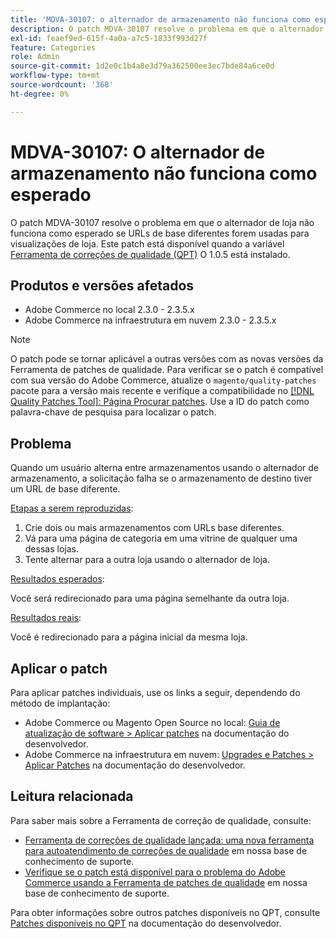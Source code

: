 ```yaml
---
title: 'MDVA-30107: o alternador de armazenamento não funciona como esperado'
description: O patch MDVA-30107 resolve o problema em que o alternador de loja não funciona como esperado se URLs de base diferentes forem usadas para visualizações de loja. Este patch está disponível quando a [Ferramenta de correções de qualidade (QPT)](/help/announcements/adobe-commerce-announcements/magento-quality-patches-released-new-tool-to-self-serve-quality-patches.md) 1.0.5 está instalada.
exl-id: feaef9ed-615f-4a0a-a7c5-1833f993d27f
feature: Categories
role: Admin
source-git-commit: 1d2e0c1b4a8e3d79a362500ee3ec7bde84a6ce0d
workflow-type: tm+mt
source-wordcount: '368'
ht-degree: 0%

---
```


# MDVA-30107: O alternador de armazenamento não funciona como esperado

O patch MDVA-30107 resolve o problema em que o alternador de loja não funciona como esperado se URLs de base diferentes forem usadas para visualizações de loja. Este patch está disponível quando a variável [Ferramenta de correções de qualidade (QPT)](/help/announcements/adobe-commerce-announcements/magento-quality-patches-released-new-tool-to-self-serve-quality-patches.md) O 1.0.5 está instalado.

## Produtos e versões afetados

* Adobe Commerce no local 2.3.0 - 2.3.5.x
* Adobe Commerce na infraestrutura em nuvem 2.3.0 - 2.3.5.x

>[!NOTE]
>
>O patch pode se tornar aplicável a outras versões com as novas versões da Ferramenta de patches de qualidade. Para verificar se o patch é compatível com sua versão do Adobe Commerce, atualize o `magento/quality-patches` pacote para a versão mais recente e verifique a compatibilidade no [[!DNL Quality Patches Tool]: Página Procurar patches](https://devdocs.magento.com/quality-patches/tool.html#patch-grid). Use a ID do patch como palavra-chave de pesquisa para localizar o patch.

## Problema

Quando um usuário alterna entre armazenamentos usando o alternador de armazenamento, a solicitação falha se o armazenamento de destino tiver um URL de base diferente.

<u>Etapas a serem reproduzidas</u>:

1. Crie dois ou mais armazenamentos com URLs base diferentes.
1. Vá para uma página de categoria em uma vitrine de qualquer uma dessas lojas.
1. Tente alternar para a outra loja usando o alternador de loja.

<u>Resultados esperados</u>:

Você será redirecionado para uma página semelhante da outra loja.

<u>Resultados reais</u>:

Você é redirecionado para a página inicial da mesma loja.

## Aplicar o patch

Para aplicar patches individuais, use os links a seguir, dependendo do método de implantação:

* Adobe Commerce ou Magento Open Source no local: [Guia de atualização de software > Aplicar patches](https://devdocs.magento.com/guides/v2.4/comp-mgr/patching/mqp.html) na documentação do desenvolvedor.
* Adobe Commerce na infraestrutura em nuvem: [Upgrades e Patches > Aplicar Patches](https://devdocs.magento.com/cloud/project/project-patch.html) na documentação do desenvolvedor.

## Leitura relacionada

Para saber mais sobre a Ferramenta de correção de qualidade, consulte:

* [Ferramenta de correções de qualidade lançada: uma nova ferramenta para autoatendimento de correções de qualidade](/help/announcements/adobe-commerce-announcements/magento-quality-patches-released-new-tool-to-self-serve-quality-patches.md) em nossa base de conhecimento de suporte.
* [Verifique se o patch está disponível para o problema do Adobe Commerce usando a Ferramenta de patches de qualidade](/help/support-tools/patches-available-in-qpt-tool/check-patch-for-magento-issue-with-magento-quality-patches.md) em nossa base de conhecimento de suporte.

Para obter informações sobre outros patches disponíveis no QPT, consulte [Patches disponíveis no QPT](https://devdocs.magento.com/quality-patches/tool.html#patch-grid) na documentação do desenvolvedor.

